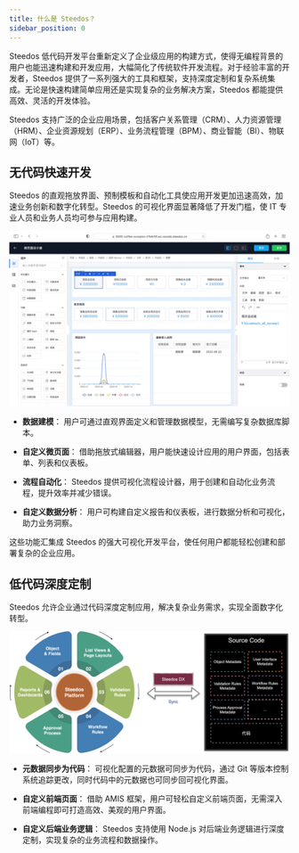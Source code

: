 ```yaml
---
title: 什么是 Steedos？
sidebar_position: 0
---
```


Steedos 低代码开发平台重新定义了企业级应用的构建方式，使得无编程背景的用户也能迅速构建和开发应用，大幅简化了传统软件开发流程。对于经验丰富的开发者，Steedos 提供了一系列强大的工具和框架，支持深度定制和复杂系统集成。无论是快速构建简单应用还是实现复杂的业务解决方案，Steedos 都能提供高效、灵活的开发体验。

Steedos 支持广泛的企业应用场景，包括客户关系管理（CRM）、人力资源管理（HRM）、企业资源规划（ERP）、业务流程管理（BPM）、商业智能（BI）、物联网（IoT）等。

## 无代码快速开发

Steedos 的直观拖放界面、预制模板和自动化工具使应用开发更加迅速高效，加速业务创新和数字化转型。Steedos 的可视化界面显著降低了开发门槛，使 IT 专业人员和业务人员均可参与应用构建。

![Steedos Overview](/img/platform/page-builder.png)

- **数据建模**：
  用户可通过直观界面定义和管理数据模型，无需编写复杂数据库脚本。

- **自定义微页面**：
  借助拖放式编辑器，用户能快速设计应用的用户界面，包括表单、列表和仪表板。

- **流程自动化**：
  Steedos 提供可视化流程设计器，用于创建和自动化业务流程，提升效率并减少错误。

- **自定义数据分析**：
  用户可构建自定义报告和仪表板，进行数据分析和可视化，助力业务洞察。

这些功能汇集成 Steedos 的强大可视化开发平台，使任何用户都能轻松创建和部署复杂的企业应用。

## 低代码深度定制

Steedos 允许企业通过代码深度定制应用，解决复杂业务需求，实现全面数字化转型。

![Steedos Overview](/img/platform/steedos-dx.png)

- **元数据同步为代码**：
  可视化配置的元数据可同步为代码，通过 Git 等版本控制系统追踪更改，同时代码中的元数据也可同步回可视化界面。

- **自定义前端页面**：
  借助 AMIS 框架，用户可轻松自定义前端页面，无需深入前端编程即可打造高效、美观的用户界面。

- **自定义后端业务逻辑**：
  Steedos 支持使用 Node.js 对后端业务逻辑进行深度定制，实现复杂的业务流程和数据操作。
